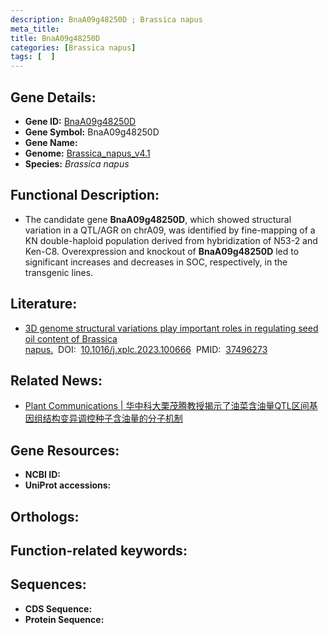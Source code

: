 ```yaml
---
description: BnaA09g48250D ; Brassica napus
meta_title:
title: BnaA09g48250D
categories: [Brassica napus]
tags: [  ]
---
```


## Gene Details:
- **Gene ID:**	[BnaA09g48250D]()
- **Gene Symbol:** BnaA09g48250D
- **Gene Name:** 
- **Genome:** [Brassica_napus_v4.1]()
- **Species:** *Brassica napus*

## Functional Description:
   - The candidate gene **BnaA09g48250D**, which showed structural variation in a QTL/AGR on chrA09, was identified by fine-mapping of a KN double-haploid population derived from hybridization of N53-2 and Ken-C8. Overexpression and knockout of **BnaA09g48250D** led to significant increases and decreases in SOC, respectively, in the transgenic lines.

## Literature:
   - [3D genome structural variations play important roles in regulating seed oil content of Brassica napus.]( https://www.sciencedirect.com/science/article/pii/S2590346223001943?via%3Dihub)&nbsp;&nbsp;DOI:&nbsp;&nbsp;[10.1016/j.xplc.2023.100666](https://www.sciencedirect.com/science/article/pii/S2590346223001943?via%3Dihub)&nbsp;&nbsp;PMID:&nbsp;&nbsp;[37496273](https://pubmed.ncbi.nlm.nih.gov/37496273/)

## Related News:
   - [Plant Communications | 华中科大栗茂腾教授揭示了油菜含油量QTL区间基因组结构变异调控种子含油量的分子机制](https://mp.weixin.qq.com/s/PvB1QfJ8JlwSd4FITdcL6g)

## Gene Resources:
- **NCBI ID:** [](https://www.ncbi.nlm.nih.gov/gene/?term=)
- **UniProt accessions:** [](https://www.uniprot.org/uniprotkb//entry)

## Orthologs:


## Function-related keywords:


## Sequences:
- **CDS Sequence:**
- **Protein Sequence:**
